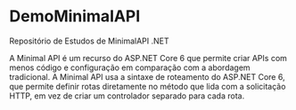 # DemoMinimalAPI
Repositório de Estudos de MinimalAPI .NET

A Minimal API é um recurso do ASP.NET Core 6 que permite criar APIs com menos código e configuração em comparação com a abordagem tradicional. 
A Minimal API usa a sintaxe de roteamento do ASP.NET Core 6, que permite definir rotas diretamente no método que lida com a solicitação HTTP, 
em vez de criar um controlador separado para cada rota.
